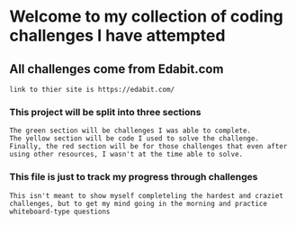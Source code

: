 # Welcome to my collection of coding challenges I have attempted

## All challenges come from Edabit.com

```
link to thier site is https://edabit.com/
```

### This project will be split into three sections

```
The green section will be challenges I was able to complete.
The yellow section will be code I used to solve the challenge.
Finally, the red section will be for those challenges that even after using other resources, I wasn't at the time able to solve.
```

### This file is just to track my progress through challenges

```
This isn't meant to show myself completeling the hardest and craziet challenges, but to get my mind going in the morning and practice whiteboard-type questions
```

<!-- ### Customize configuration
See [Configuration Reference](https://cli.vuejs.org/config/). -->
